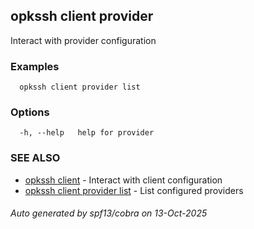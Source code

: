## opkssh client provider

Interact with provider configuration

### Examples

```
  opkssh client provider list
```

### Options

```
  -h, --help   help for provider
```

### SEE ALSO

* [opkssh client](opkssh_client.md)	 - Interact with client configuration
* [opkssh client provider list](opkssh_client_provider_list.md)	 - List configured providers

###### Auto generated by spf13/cobra on 13-Oct-2025

